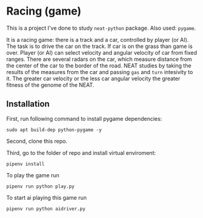 # Racing (game)

This is a project I've done to study `neat-python` package. Also used: `pygame`.

It is a racing game: there is a track and a car, controlled by player (or AI). The task is to drive the car on the track. If car is on the grass than game is over. Player (or AI) can select velocity and angular velocity of car from fixed ranges. There are several radars on the car, which measure distance from the center of the car to the border of the road. NEAT studies by taking the results of the measures from the car and passing `gas` and `turn` intesivity to it. The greater car velocity or the less car angular velocity the greater fitness of the genome of the NEAT.

## Installation

First, run following command to install pygame dependencies:
```
sudo apt build-dep python-pygame -y
```

Second, clone this repo.

Third, go to the folder of repo and install virtual enviroment:
```
pipenv install
```
To play the game run
```
pipenv run python play.py
```
To start ai playing this game run
```
pipenv run python aidriver.py
```
